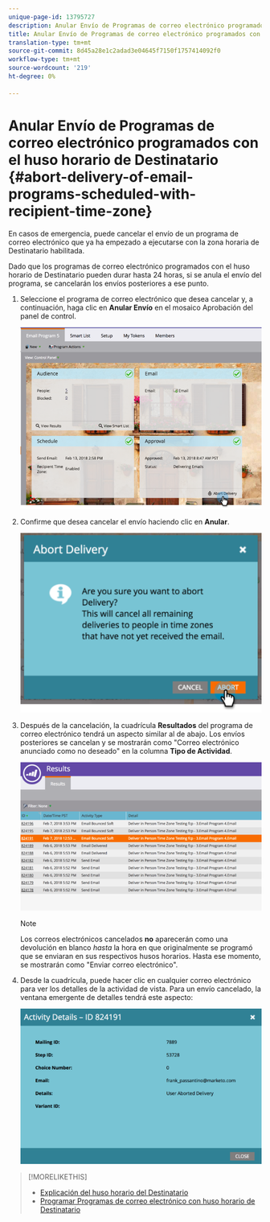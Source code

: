 ```yaml
---
unique-page-id: 13795727
description: Anular Envío de Programas de correo electrónico programados con el huso horario de Destinatario - Documentos de marketing - Documentación del producto
title: Anular Envío de Programas de correo electrónico programados con el huso horario de Destinatario
translation-type: tm+mt
source-git-commit: 8d45a28e1c2adad3e04645f7150f1757414092f0
workflow-type: tm+mt
source-wordcount: '219'
ht-degree: 0%

---
```



# Anular Envío de Programas de correo electrónico programados con el huso horario de Destinatario {#abort-delivery-of-email-programs-scheduled-with-recipient-time-zone}

En casos de emergencia, puede cancelar el envío de un programa de correo electrónico que ya ha empezado a ejecutarse con la zona horaria de Destinatario habilitada.

Dado que los programas de correo electrónico programados con el huso horario de Destinatario pueden durar hasta 24 horas, si se anula el envío del programa, se cancelarán los envíos posteriores a ese punto.

1. Seleccione el programa de correo electrónico que desea cancelar y, a continuación, haga clic en **Anular Envío** en el mosaico Aprobación del panel de control.

   ![](assets/ptz-abortdelivery.png)

1. Confirme que desea cancelar el envío haciendo clic en **Anular**.

   ![](assets/image2018-2-23-11-3a20-3a27.png)

1. Después de la cancelación, la cuadrícula **Resultados** del programa de correo electrónico tendrá un aspecto similar al de abajo. Los envíos posteriores se cancelan y se mostrarán como &quot;Correo electrónico anunciado como no deseado&quot; en la columna **Tipo de Actividad**.

   ![](assets/image2018-2-23-11-3a22-3a11.png)

   >[!NOTE]
   >
   >Los correos electrónicos cancelados **no** aparecerán como una devolución en blanco *hasta* la hora en que originalmente se programó que se enviaran en sus respectivos husos horarios. Hasta ese momento, se mostrarán como &quot;Enviar correo electrónico&quot;.

1. Desde la cuadrícula, puede hacer clic en cualquier correo electrónico para ver los detalles de la actividad de vista. Para un envío cancelado, la ventana emergente de detalles tendrá este aspecto:

   ![](assets/image2018-2-23-11-3a30-3a46.png)

>[!MORELIKETHIS]
>
>* [Explicación del huso horario del Destinatario](/help/marketo/product-docs/email-marketing/email-programs/email-program-actions/scheduling-with-recipient-time-zone/understanding-recipient-time-zone.md)
>* [Programar Programas de correo electrónico con huso horario de Destinatario](/help/marketo/product-docs/email-marketing/email-programs/email-program-actions/scheduling-with-recipient-time-zone/schedule-email-programs-with-recipient-time-zone.md)

